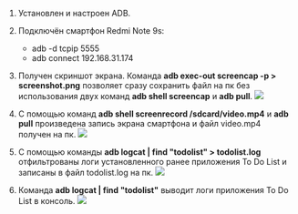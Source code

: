 1. Установлен и настроен ADB.
2. Подключён смартфон Redmi Note 9s:
   -  adb -d tcpip 5555
   - adb connect 192.168.31.174

3. Получен скриншот экрана. 
   Команда  **adb exec-out screencap -p > screenshot.png**  позволяет сразу сохранить файл на пк без использования двух команд **adb shell screencap** и **adb pull**.
   ![](https://user-images.githubusercontent.com/81773062/118356190-bad49c00-b57c-11eb-9ed9-8852fd82a203.png)
4. С помощью команд **adb shell screenrecord /sdcard/video.mp4** и **adb pull** произведена запись экрана смартфона и файл video.mp4 получен на пк.
   ![](https://user-images.githubusercontent.com/81773062/118356202-bf995000-b57c-11eb-9d3a-101fc0e06982.gif)
5. С помощью команды **adb logcat | find "todolist" > todolist.log** отфильтрованы логи установленного ранее приложения To Do List и записаны в файл todolist.log на пк.
   ![](https://user-images.githubusercontent.com/81773062/118356192-bc9e5f80-b57c-11eb-998e-e3a7ec8aed77.png)
6. Команда **adb logcat | find "todolist"** выводит логи приложения To Do List в консоль.
   ![](https://user-images.githubusercontent.com/81773062/118356200-bdcf8c80-b57c-11eb-8f54-0ed09b7c606b.png)

